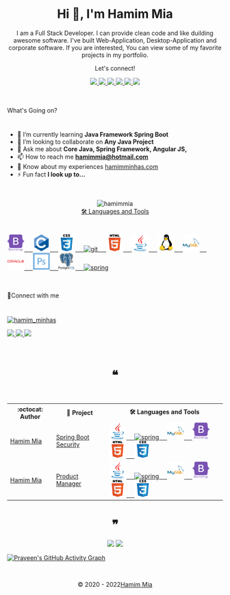 <h1 align="center">Hi 👋, I'm Hamim Mia</h1>
<p align="center">I am a Full Stack Developer. I can provide clean code and like duilding awesome software. 
I've built Web-Application, Desktop-Application and corporate software. If you are interested, You can view some 
of my favorite projects in my portfolio.</p>

<div align="center">
<p align="center">Let's connect!</p>
<a href="https://www.twitter.com/mhmzdev/">
    <img src="https://img.shields.io/badge/Twitter-1DA1F2?style=for-the-badge&logo=twitter&logoColor=white" />
</a>

<a href="https://www.instagram.com/mhmzdev/">
    <img src="https://img.shields.io/badge/Instagram-E4405F?style=for-the-badge&logo=instagram&logoColor=white" />
</a>

<a href="https://www.linkedin.com/in/mhmzdev/">
    <img src="https://img.shields.io/badge/linkedin-%230077B5.svg?&style=for-the-badge&logo=linkedin&logoColor=white" />
</a>

<a href="https://mhmzdev.medium.com/">
    <img src="https://img.shields.io/badge/Medium-12100E?style=for-the-badge&logo=medium&logoColor=white" />
</a>

<a href="https://www.facebook.com/mhmzdev/">
    <img src="https://img.shields.io/badge/Facebook-1877F2?style=for-the-badge&logo=facebook&logoColor=white" />
</a>

<a href="https://stackoverflow.com/users/12297382/hamza">
    <img src="https://img.shields.io/badge/Stack_Overflow-FE7A16?style=for-the-badge&logo=stack-overflow&logoColor=white" />
</a>
</div>



</a>
</p>

</br></br>
What's Going on?
<h1 align="left"></h1>

- 🌱 I’m currently learning **Java Framework Spring Boot**
- 👯 I’m looking to collaborate on **Any Java Project**
- 💬 Ask me about **Core Java, Spring Framework, Angular JS,**
- 📫 How to reach me **hamimmia@hotmail.com**
- 📄 Know about my experiences [hamimminhas.com](hamimminhas.com)
- ⚡ Fun fact **I look up to…**

</br><p align="center"> <img src="https://komarev.com/ghpvc/?username=hamimmia&label=Profile%20views&color=0e75b6&style=flat" alt="hamimmia" /> 
<a href="https://github.com/hamimmia/github-profile-readme-generator/fork" target="blank"></br>
🛠️ Languages and Tools
<h1 align="left"></h1>
<p align="left"> <a href="https://getbootstrap.com" target="_blank"> <img src="https://raw.githubusercontent.com/devicons/devicon/master/icons/bootstrap/bootstrap-plain-wordmark.svg" alt="bootstrap" width="40" height="40"/> &nbsp; &nbsp; </a> <a href="https://www.cprogramming.com/" target="_blank"> <img src="https://raw.githubusercontent.com/devicons/devicon/master/icons/c/c-original.svg" alt="c" width="40" height="40"/> &nbsp; &nbsp; </a> <a href="https://www.w3schools.com/css/" target="_blank"> <img src="https://raw.githubusercontent.com/devicons/devicon/master/icons/css3/css3-original-wordmark.svg" alt="css3" width="40" height="40"/> &nbsp; &nbsp; </a> <a href="https://git-scm.com/" target="_blank"> <img src="https://www.vectorlogo.zone/logos/git-scm/git-scm-icon.svg" alt="git" width="40" height="40"/> &nbsp; &nbsp; </a> <a href="https://www.w3.org/html/" target="_blank"> <img src="https://raw.githubusercontent.com/devicons/devicon/master/icons/html5/html5-original-wordmark.svg" alt="html5" width="40" height="40"/> &nbsp; &nbsp; </a> <a href="https://www.java.com" target="_blank"> <img src="https://raw.githubusercontent.com/devicons/devicon/master/icons/java/java-original.svg" alt="java" width="40" height="40"/> &nbsp; &nbsp; </a> <a href="https://www.linux.org/" target="_blank"> <img src="https://raw.githubusercontent.com/devicons/devicon/master/icons/linux/linux-original.svg" alt="linux" width="40" height="40"/> &nbsp; &nbsp; </a> <a href="https://www.mysql.com/" target="_blank"> <img src="https://raw.githubusercontent.com/devicons/devicon/master/icons/mysql/mysql-original-wordmark.svg" alt="mysql" width="40" height="40"/> &nbsp; &nbsp; </a> <a href="https://www.oracle.com/" target="_blank"> <img src="https://raw.githubusercontent.com/devicons/devicon/master/icons/oracle/oracle-original.svg" alt="oracle" width="40" height="40"/> &nbsp; &nbsp; </a> <a href="https://www.photoshop.com/en" target="_blank"> <img src="https://raw.githubusercontent.com/devicons/devicon/master/icons/photoshop/photoshop-line.svg" alt="photoshop" width="40" height="40"/> &nbsp; &nbsp; </a> <a href="https://www.postgresql.org" target="_blank"> <img src="https://raw.githubusercontent.com/devicons/devicon/master/icons/postgresql/postgresql-original-wordmark.svg" alt="postgresql" width="40" height="40"/> &nbsp; &nbsp; </a> <a href="https://spring.io/" target="_blank"> <img src="https://www.vectorlogo.zone/logos/springio/springio-icon.svg" alt="spring" width="40" height="40"/> </a> </p>

</br></br>
🤝Connect with me
<h1 align="left"></h1>
<p align="left"> <a href="https://twitter.com/hamim_minhas" target="blank"><img src="https://img.shields.io/twitter/follow/hamim_minhas?logo=twitter&style=for-the-badge" alt="hamim_minhas" /></a> </p>
<p>
  <a href="http://facebook.com/hamimminhas">
    <img src="https://img.shields.io/static/v1?label=facebook&message=hamimminhas&color=4267B2&style=for-the-badge&logo=facebook&logoColor=white" />
  </a>
  <a href="https://www.linkedin.com/in/hamimminhas/">
    <img src="https://img.shields.io/static/v1?label=LinkedIn&message=hamimminhas&color=0072b1&style=for-the-badge&logo=linkedin&logoColor=white" />
  </a>
  <a href="https://hamimminhas.com">
    <img src="https://img.shields.io/static/v1?label=Website&message=hamimminhas.com&color=306844&style=for-the-badge" />
  </a>
</p>
</br>
<h1 align="center">❝</h1>
</br>

<table align="center">
  <tr>
    <th>:octocat: Author</th>
     <th>📖 Project</th>
    <th>🛠️ Languages and Tools</th>
  </tr>
  <tr>
    <td><a target="_blank" href="https://github.com/HamimMia">Hamim Mia</a></td>
    <td><a target="_blank" href="https://github.com/HamimMia/Spring-Boot-Security">Spring Boot Security</a></td>
    <td><a href="https://www.java.com" target="_blank"> <img src="https://raw.githubusercontent.com/devicons/devicon/master/icons/java/java-original.svg" alt="java" width="40" height="40"/> &nbsp; &nbsp; <a href="https://spring.io/" target="_blank"> <img src="https://www.vectorlogo.zone/logos/springio/springio-icon.svg" alt="spring" width="35" height="35"/> &nbsp; &nbsp;<a href="https://www.mysql.com/" target="_blank"> <img src="https://raw.githubusercontent.com/devicons/devicon/master/icons/mysql/mysql-original-wordmark.svg" alt="mysql" width="40" height="40"/> &nbsp; &nbsp; <a href="https://getbootstrap.com" target="_blank"> <img src="https://raw.githubusercontent.com/devicons/devicon/master/icons/bootstrap/bootstrap-plain-wordmark.svg" alt="bootstrap" width="40" height="40"/></a> &nbsp; &nbsp; <a href="https://www.w3.org/html/" target="_blank"> <img src="https://raw.githubusercontent.com/devicons/devicon/master/icons/html5/html5-original-wordmark.svg" alt="html5" width="40" height="40"/> &nbsp; &nbsp; <a href="https://www.w3schools.com/css/" target="_blank"> <img src="https://raw.githubusercontent.com/devicons/devicon/master/icons/css3/css3-original-wordmark.svg" alt="css3" width="40" height="40"/></td>
  </tr>
 <tr>
    <td><a target="_blank" href="https://github.com/HamimMia">Hamim Mia</a></td>
    <td><a target="_blank" href="https://github.com/HamimMia/ProductManager">Product Manager</a></td>
    <td><a href="https://www.java.com" target="_blank"> <img src="https://raw.githubusercontent.com/devicons/devicon/master/icons/java/java-original.svg" alt="java" width="40" height="40"/> &nbsp; &nbsp; <a href="https://spring.io/" target="_blank"> <img src="https://www.vectorlogo.zone/logos/springio/springio-icon.svg" alt="spring" width="35" height="35"/> &nbsp; &nbsp;<a href="https://www.mysql.com/" target="_blank"> <img src="https://raw.githubusercontent.com/devicons/devicon/master/icons/mysql/mysql-original-wordmark.svg" alt="mysql" width="40" height="40"/> &nbsp; &nbsp; <a href="https://getbootstrap.com" target="_blank"> <img src="https://raw.githubusercontent.com/devicons/devicon/master/icons/bootstrap/bootstrap-plain-wordmark.svg" alt="bootstrap" width="40" height="40"/></a> &nbsp; &nbsp; <a href="https://www.w3.org/html/" target="_blank"> <img src="https://raw.githubusercontent.com/devicons/devicon/master/icons/html5/html5-original-wordmark.svg" alt="html5" width="40" height="40"/> &nbsp; &nbsp; <a href="https://www.w3schools.com/css/" target="_blank"> <img src="https://raw.githubusercontent.com/devicons/devicon/master/icons/css3/css3-original-wordmark.svg" alt="css3" width="40" height="40"/></td>
  </tr>
  
</table>
<h1 align="center">❞</h1>


<p align="center">
  <img width="48%" src="https://github-readme-stats.vercel.app/api?username=hamimmia&show_icons=true&theme=tokyonight" />
  <img width="48%" src="https://github-readme-streak-stats.herokuapp.com/?user=hamimmia&theme=tokyonight" />
</p>


[![Praveen's GitHub Activity Graph](https://activity-graph.herokuapp.com/graph?username=hamimmia&theme=xcode)](https://git.io/hamimmia) 

</br>
<p align="center">© 2020 - 2022<a href="https://github.com/HamimMia">Hamim Mia</a></p>

